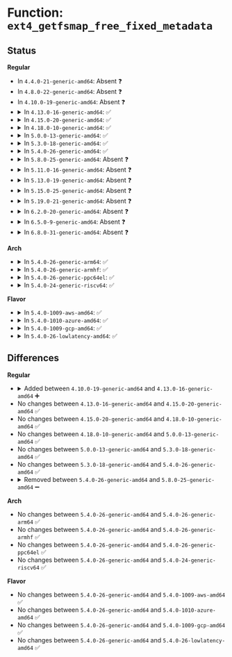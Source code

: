 # Function: <code>ext4_getfsmap_free_fixed_metadata</code>

## Status
<b>Regular</b>
<ul>
<li>
In <code>4.4.0-21-generic-amd64</code>: Absent ❓
</li>
<li>
In <code>4.8.0-22-generic-amd64</code>: Absent ❓
</li>
<li>
In <code>4.10.0-19-generic-amd64</code>: Absent ❓
</li>
<li>
<details>
<summary>In <code>4.13.0-16-generic-amd64</code>: ✅</summary>

```c
void ext4_getfsmap_free_fixed_metadata(struct list_head * meta_list)
```

```json
{
  "name": "ext4_getfsmap_free_fixed_metadata",
  "collision_type": "Unique Static",
  "inline_type": "No",
  "funcs": [
    {
      "addr": 18446744071581933408,
      "name": "ext4_getfsmap_free_fixed_metadata",
      "external": false,
      "loc": "fs/ext4/fsmap.c:406",
      "file": "fs/ext4/fsmap.c",
      "inline": "seen, unknown",
      "caller_inline": [],
      "caller_func": [
        "fs/ext4/fsmap.c:ext4_getfsmap_datadev",
        "fs/ext4/fsmap.c:ext4_getfsmap_find_fixed_metadata"
      ]
    }
  ],
  "symbols": [
    {
      "addr": 18446744071581933408,
      "name": "ext4_getfsmap_free_fixed_metadata",
      "section": ".text",
      "bind": "STB_LOCAL",
      "size": 103
    }
  ]
}
```
</details>
</li>
<li>
<details>
<summary>In <code>4.15.0-20-generic-amd64</code>: ✅</summary>

```c
void ext4_getfsmap_free_fixed_metadata(struct list_head * meta_list)
```

```json
{
  "name": "ext4_getfsmap_free_fixed_metadata",
  "collision_type": "Unique Static",
  "inline_type": "No",
  "funcs": [
    {
      "addr": 18446744071582082272,
      "name": "ext4_getfsmap_free_fixed_metadata",
      "external": false,
      "loc": "fs/ext4/fsmap.c:406",
      "file": "fs/ext4/fsmap.c",
      "inline": "seen, unknown",
      "caller_inline": [],
      "caller_func": [
        "fs/ext4/fsmap.c:ext4_getfsmap_datadev",
        "fs/ext4/fsmap.c:ext4_getfsmap_find_fixed_metadata"
      ]
    }
  ],
  "symbols": [
    {
      "addr": 18446744071582082272,
      "name": "ext4_getfsmap_free_fixed_metadata",
      "section": ".text",
      "bind": "STB_LOCAL",
      "size": 103
    }
  ]
}
```
</details>
</li>
<li>
<details>
<summary>In <code>4.18.0-10-generic-amd64</code>: ✅</summary>

```c
void ext4_getfsmap_free_fixed_metadata(struct list_head * meta_list)
```

```json
{
  "name": "ext4_getfsmap_free_fixed_metadata",
  "collision_type": "Unique Static",
  "inline_type": "No",
  "funcs": [
    {
      "addr": 18446744071582270320,
      "name": "ext4_getfsmap_free_fixed_metadata",
      "external": false,
      "loc": "fs/ext4/fsmap.c:393",
      "file": "fs/ext4/fsmap.c",
      "inline": "seen, unknown",
      "caller_inline": [],
      "caller_func": [
        "fs/ext4/fsmap.c:ext4_getfsmap_datadev",
        "fs/ext4/fsmap.c:ext4_getfsmap_datadev"
      ]
    }
  ],
  "symbols": [
    {
      "addr": 18446744071582270320,
      "name": "ext4_getfsmap_free_fixed_metadata",
      "section": ".text",
      "bind": "STB_LOCAL",
      "size": 103
    }
  ]
}
```
</details>
</li>
<li>
<details>
<summary>In <code>5.0.0-13-generic-amd64</code>: ✅</summary>

```c
void ext4_getfsmap_free_fixed_metadata(struct list_head * meta_list)
```

```json
{
  "name": "ext4_getfsmap_free_fixed_metadata",
  "collision_type": "Unique Static",
  "inline_type": "No",
  "funcs": [
    {
      "addr": 18446744071582368960,
      "name": "ext4_getfsmap_free_fixed_metadata",
      "external": false,
      "loc": "fs/ext4/fsmap.c:393",
      "file": "fs/ext4/fsmap.c",
      "inline": "seen, unknown",
      "caller_inline": [],
      "caller_func": [
        "fs/ext4/fsmap.c:ext4_getfsmap_datadev",
        "fs/ext4/fsmap.c:ext4_getfsmap_datadev"
      ]
    }
  ],
  "symbols": [
    {
      "addr": 18446744071582368960,
      "name": "ext4_getfsmap_free_fixed_metadata",
      "section": ".text",
      "bind": "STB_LOCAL",
      "size": 103
    }
  ]
}
```
</details>
</li>
<li>
<details>
<summary>In <code>5.3.0-18-generic-amd64</code>: ✅</summary>

```c
void ext4_getfsmap_free_fixed_metadata(struct list_head * meta_list)
```

```json
{
  "name": "ext4_getfsmap_free_fixed_metadata",
  "collision_type": "Unique Static",
  "inline_type": "No",
  "funcs": [
    {
      "addr": 18446744071582537248,
      "name": "ext4_getfsmap_free_fixed_metadata",
      "external": false,
      "loc": "fs/ext4/fsmap.c:393",
      "file": "fs/ext4/fsmap.c",
      "inline": "seen, unknown",
      "caller_inline": [],
      "caller_func": [
        "fs/ext4/fsmap.c:ext4_getfsmap_datadev",
        "fs/ext4/fsmap.c:ext4_getfsmap_datadev"
      ]
    }
  ],
  "symbols": [
    {
      "addr": 18446744071582537248,
      "name": "ext4_getfsmap_free_fixed_metadata",
      "section": ".text",
      "bind": "STB_LOCAL",
      "size": 93
    }
  ]
}
```
</details>
</li>
<li>
<details>
<summary>In <code>5.4.0-26-generic-amd64</code>: ✅</summary>

```c
void ext4_getfsmap_free_fixed_metadata(struct list_head * meta_list)
```

```json
{
  "name": "ext4_getfsmap_free_fixed_metadata",
  "collision_type": "Unique Static",
  "inline_type": "No",
  "funcs": [
    {
      "addr": 18446744071582638192,
      "name": "ext4_getfsmap_free_fixed_metadata",
      "external": false,
      "loc": "fs/ext4/fsmap.c:393",
      "file": "fs/ext4/fsmap.c",
      "inline": "seen, unknown",
      "caller_inline": [],
      "caller_func": [
        "fs/ext4/fsmap.c:ext4_getfsmap_datadev",
        "fs/ext4/fsmap.c:ext4_getfsmap_datadev"
      ]
    }
  ],
  "symbols": [
    {
      "addr": 18446744071582638192,
      "name": "ext4_getfsmap_free_fixed_metadata",
      "section": ".text",
      "bind": "STB_LOCAL",
      "size": 93
    }
  ]
}
```
</details>
</li>
<li>
<details>
<summary>In <code>5.8.0-25-generic-amd64</code>: Absent ❓</summary>

```json
{
  "name": "ext4_getfsmap_free_fixed_metadata",
  "collision_type": "Unique Static",
  "inline_type": "Full",
  "funcs": [
    {
      "addr": 18446744071582952992,
      "name": "ext4_getfsmap_free_fixed_metadata",
      "external": false,
      "loc": "fs/ext4/fsmap.c:393",
      "file": "fs/ext4/fsmap.c",
      "inline": "not declared, inlined",
      "caller_inline": [
        "fs/ext4/fsmap.c:ext4_getfsmap_datadev",
        "fs/ext4/fsmap.c:ext4_getfsmap_find_fixed_metadata"
      ],
      "caller_func": []
    }
  ],
  "symbols": []
}
```
</details>
</li>
<li>
<details>
<summary>In <code>5.11.0-16-generic-amd64</code>: Absent ❓</summary>

```json
{
  "name": "ext4_getfsmap_free_fixed_metadata",
  "collision_type": "Unique Static",
  "inline_type": "Full",
  "funcs": [
    {
      "addr": 18446744071583027384,
      "name": "ext4_getfsmap_free_fixed_metadata",
      "external": false,
      "loc": "fs/ext4/fsmap.c:396",
      "file": "fs/ext4/fsmap.c",
      "inline": "not declared, inlined",
      "caller_inline": [
        "fs/ext4/fsmap.c:ext4_getfsmap_datadev",
        "fs/ext4/fsmap.c:ext4_getfsmap_find_fixed_metadata"
      ],
      "caller_func": []
    }
  ],
  "symbols": []
}
```
</details>
</li>
<li>
<details>
<summary>In <code>5.13.0-19-generic-amd64</code>: Absent ❓</summary>

```json
{
  "name": "ext4_getfsmap_free_fixed_metadata",
  "collision_type": "Unique Static",
  "inline_type": "Full",
  "funcs": [
    {
      "addr": 18446744071583053074,
      "name": "ext4_getfsmap_free_fixed_metadata",
      "external": false,
      "loc": "fs/ext4/fsmap.c:396",
      "file": "fs/ext4/fsmap.c",
      "inline": "not declared, inlined",
      "caller_inline": [
        "fs/ext4/fsmap.c:ext4_getfsmap_datadev",
        "fs/ext4/fsmap.c:ext4_getfsmap_find_fixed_metadata"
      ],
      "caller_func": []
    }
  ],
  "symbols": []
}
```
</details>
</li>
<li>
<details>
<summary>In <code>5.15.0-25-generic-amd64</code>: Absent ❓</summary>

```json
{
  "name": "ext4_getfsmap_free_fixed_metadata",
  "collision_type": "Unique Static",
  "inline_type": "Full",
  "funcs": [
    {
      "addr": 18446744071583390878,
      "name": "ext4_getfsmap_free_fixed_metadata",
      "external": false,
      "loc": "fs/ext4/fsmap.c:396",
      "file": "fs/ext4/fsmap.c",
      "inline": "not declared, inlined",
      "caller_inline": [
        "fs/ext4/fsmap.c:ext4_getfsmap_datadev",
        "fs/ext4/fsmap.c:ext4_getfsmap_find_fixed_metadata"
      ],
      "caller_func": []
    }
  ],
  "symbols": []
}
```
</details>
</li>
<li>
<details>
<summary>In <code>5.19.0-21-generic-amd64</code>: Absent ❓</summary>

```json
{
  "name": "ext4_getfsmap_free_fixed_metadata",
  "collision_type": "Unique Static",
  "inline_type": "Full",
  "funcs": [
    {
      "addr": 18446744071583905267,
      "name": "ext4_getfsmap_free_fixed_metadata",
      "external": false,
      "loc": "fs/ext4/fsmap.c:396",
      "file": "fs/ext4/fsmap.c",
      "inline": "not declared, inlined",
      "caller_inline": [
        "fs/ext4/fsmap.c:ext4_getfsmap_datadev",
        "fs/ext4/fsmap.c:ext4_getfsmap_find_fixed_metadata"
      ],
      "caller_func": []
    }
  ],
  "symbols": []
}
```
</details>
</li>
<li>
<details>
<summary>In <code>6.2.0-20-generic-amd64</code>: Absent ❓</summary>

```json
{
  "name": "ext4_getfsmap_free_fixed_metadata",
  "collision_type": "Unique Static",
  "inline_type": "Full",
  "funcs": [
    {
      "addr": 18446744071584530930,
      "name": "ext4_getfsmap_free_fixed_metadata",
      "external": false,
      "loc": "fs/ext4/fsmap.c:396",
      "file": "fs/ext4/fsmap.c",
      "inline": "not declared, inlined",
      "caller_inline": [
        "fs/ext4/fsmap.c:ext4_getfsmap_datadev",
        "fs/ext4/fsmap.c:ext4_getfsmap_find_fixed_metadata"
      ],
      "caller_func": []
    }
  ],
  "symbols": []
}
```
</details>
</li>
<li>
<details>
<summary>In <code>6.5.0-9-generic-amd64</code>: Absent ❓</summary>

```json
{
  "name": "ext4_getfsmap_free_fixed_metadata",
  "collision_type": "Unique Static",
  "inline_type": "Full",
  "funcs": [
    {
      "addr": 18446744071584760232,
      "name": "ext4_getfsmap_free_fixed_metadata",
      "external": false,
      "loc": "fs/ext4/fsmap.c:396",
      "file": "fs/ext4/fsmap.c",
      "inline": "not declared, inlined",
      "caller_inline": [
        "fs/ext4/fsmap.c:ext4_getfsmap_datadev",
        "fs/ext4/fsmap.c:ext4_getfsmap_find_fixed_metadata"
      ],
      "caller_func": []
    }
  ],
  "symbols": []
}
```
</details>
</li>
<li>
<details>
<summary>In <code>6.8.0-31-generic-amd64</code>: Absent ❓</summary>

```json
{
  "name": "ext4_getfsmap_free_fixed_metadata",
  "collision_type": "Unique Static",
  "inline_type": "Full",
  "funcs": [
    {
      "addr": 18446744071584993256,
      "name": "ext4_getfsmap_free_fixed_metadata",
      "external": false,
      "loc": "fs/ext4/fsmap.c:396",
      "file": "fs/ext4/fsmap.c",
      "inline": "not declared, inlined",
      "caller_inline": [
        "fs/ext4/fsmap.c:ext4_getfsmap_datadev",
        "fs/ext4/fsmap.c:ext4_getfsmap_find_fixed_metadata"
      ],
      "caller_func": []
    }
  ],
  "symbols": []
}
```
</details>
</li>
</ul>
<b>Arch</b>
<ul>
<li>
<details>
<summary>In <code>5.4.0-26-generic-arm64</code>: ✅</summary>

```c
void ext4_getfsmap_free_fixed_metadata(struct list_head * meta_list)
```

```json
{
  "name": "ext4_getfsmap_free_fixed_metadata",
  "collision_type": "Unique Static",
  "inline_type": "No",
  "funcs": [
    {
      "addr": 18446603336494290440,
      "name": "ext4_getfsmap_free_fixed_metadata",
      "external": false,
      "loc": "fs/ext4/fsmap.c:393",
      "file": "fs/ext4/fsmap.c",
      "inline": "seen, unknown",
      "caller_inline": [],
      "caller_func": [
        "fs/ext4/fsmap.c:ext4_getfsmap_datadev",
        "fs/ext4/fsmap.c:ext4_getfsmap_datadev"
      ]
    }
  ],
  "symbols": [
    {
      "addr": 18446603336494290440,
      "name": "ext4_getfsmap_free_fixed_metadata",
      "section": ".text",
      "bind": "STB_LOCAL",
      "size": 116
    }
  ]
}
```
</details>
</li>
<li>
<details>
<summary>In <code>5.4.0-26-generic-armhf</code>: ✅</summary>

```c
void ext4_getfsmap_free_fixed_metadata(struct list_head * meta_list)
```

```json
{
  "name": "ext4_getfsmap_free_fixed_metadata",
  "collision_type": "Unique Static",
  "inline_type": "No",
  "funcs": [
    {
      "addr": 3227723152,
      "name": "ext4_getfsmap_free_fixed_metadata",
      "external": false,
      "loc": "fs/ext4/fsmap.c:393",
      "file": "fs/ext4/fsmap.c",
      "inline": "seen, unknown",
      "caller_inline": [],
      "caller_func": [
        "fs/ext4/fsmap.c:ext4_getfsmap_datadev",
        "fs/ext4/fsmap.c:ext4_getfsmap_find_fixed_metadata"
      ]
    }
  ],
  "symbols": [
    {
      "addr": 3227723152,
      "name": "ext4_getfsmap_free_fixed_metadata",
      "section": ".text",
      "bind": "STB_LOCAL",
      "size": 92
    }
  ]
}
```
</details>
</li>
<li>
<details>
<summary>In <code>5.4.0-26-generic-ppc64el</code>: ✅</summary>

```c
void ext4_getfsmap_free_fixed_metadata(struct list_head * meta_list)
```

```json
{
  "name": "ext4_getfsmap_free_fixed_metadata",
  "collision_type": "Unique Static",
  "inline_type": "No",
  "funcs": [
    {
      "addr": 13835058055288004288,
      "name": "ext4_getfsmap_free_fixed_metadata",
      "external": false,
      "loc": "fs/ext4/fsmap.c:393",
      "file": "fs/ext4/fsmap.c",
      "inline": "seen, unknown",
      "caller_inline": [],
      "caller_func": [
        "fs/ext4/fsmap.c:ext4_getfsmap_datadev",
        "fs/ext4/fsmap.c:ext4_getfsmap_datadev",
        "fs/ext4/fsmap.c:ext4_getfsmap_datadev",
        "fs/ext4/fsmap.c:ext4_getfsmap_datadev"
      ]
    }
  ],
  "symbols": [
    {
      "addr": 13835058055288004288,
      "name": "ext4_getfsmap_free_fixed_metadata",
      "section": ".text",
      "bind": "STB_LOCAL",
      "size": 188
    }
  ]
}
```
</details>
</li>
<li>
<details>
<summary>In <code>5.4.0-24-generic-riscv64</code>: ✅</summary>

```c
void ext4_getfsmap_free_fixed_metadata(struct list_head * meta_list)
```

```json
{
  "name": "ext4_getfsmap_free_fixed_metadata",
  "collision_type": "Unique Static",
  "inline_type": "No",
  "funcs": [
    {
      "addr": 18446743936273733670,
      "name": "ext4_getfsmap_free_fixed_metadata",
      "external": false,
      "loc": "fs/ext4/fsmap.c:393",
      "file": "fs/ext4/fsmap.c",
      "inline": "seen, unknown",
      "caller_inline": [],
      "caller_func": [
        "fs/ext4/fsmap.c:ext4_getfsmap_datadev",
        "fs/ext4/fsmap.c:ext4_getfsmap_datadev"
      ]
    }
  ],
  "symbols": [
    {
      "addr": 18446743936273733670,
      "name": "ext4_getfsmap_free_fixed_metadata",
      "section": ".text",
      "bind": "STB_LOCAL",
      "size": 92
    }
  ]
}
```
</details>
</li>
</ul>
<b>Flavor</b>
<ul>
<li>
<details>
<summary>In <code>5.4.0-1009-aws-amd64</code>: ✅</summary>

```c
void ext4_getfsmap_free_fixed_metadata(struct list_head * meta_list)
```

```json
{
  "name": "ext4_getfsmap_free_fixed_metadata",
  "collision_type": "Unique Static",
  "inline_type": "No",
  "funcs": [
    {
      "addr": 18446744071582606928,
      "name": "ext4_getfsmap_free_fixed_metadata",
      "external": false,
      "loc": "fs/ext4/fsmap.c:393",
      "file": "fs/ext4/fsmap.c",
      "inline": "seen, unknown",
      "caller_inline": [],
      "caller_func": [
        "fs/ext4/fsmap.c:ext4_getfsmap_datadev",
        "fs/ext4/fsmap.c:ext4_getfsmap_datadev"
      ]
    }
  ],
  "symbols": [
    {
      "addr": 18446744071582606928,
      "name": "ext4_getfsmap_free_fixed_metadata",
      "section": ".text",
      "bind": "STB_LOCAL",
      "size": 93
    }
  ]
}
```
</details>
</li>
<li>
<details>
<summary>In <code>5.4.0-1010-azure-amd64</code>: ✅</summary>

```c
void ext4_getfsmap_free_fixed_metadata(struct list_head * meta_list)
```

```json
{
  "name": "ext4_getfsmap_free_fixed_metadata",
  "collision_type": "Unique Static",
  "inline_type": "No",
  "funcs": [
    {
      "addr": 18446744071582544096,
      "name": "ext4_getfsmap_free_fixed_metadata",
      "external": false,
      "loc": "fs/ext4/fsmap.c:393",
      "file": "fs/ext4/fsmap.c",
      "inline": "seen, unknown",
      "caller_inline": [],
      "caller_func": [
        "fs/ext4/fsmap.c:ext4_getfsmap_datadev",
        "fs/ext4/fsmap.c:ext4_getfsmap_datadev"
      ]
    }
  ],
  "symbols": [
    {
      "addr": 18446744071582544096,
      "name": "ext4_getfsmap_free_fixed_metadata",
      "section": ".text",
      "bind": "STB_LOCAL",
      "size": 93
    }
  ]
}
```
</details>
</li>
<li>
<details>
<summary>In <code>5.4.0-1009-gcp-amd64</code>: ✅</summary>

```c
void ext4_getfsmap_free_fixed_metadata(struct list_head * meta_list)
```

```json
{
  "name": "ext4_getfsmap_free_fixed_metadata",
  "collision_type": "Unique Static",
  "inline_type": "No",
  "funcs": [
    {
      "addr": 18446744071582597040,
      "name": "ext4_getfsmap_free_fixed_metadata",
      "external": false,
      "loc": "fs/ext4/fsmap.c:393",
      "file": "fs/ext4/fsmap.c",
      "inline": "seen, unknown",
      "caller_inline": [],
      "caller_func": [
        "fs/ext4/fsmap.c:ext4_getfsmap_datadev",
        "fs/ext4/fsmap.c:ext4_getfsmap_datadev"
      ]
    }
  ],
  "symbols": [
    {
      "addr": 18446744071582597040,
      "name": "ext4_getfsmap_free_fixed_metadata",
      "section": ".text",
      "bind": "STB_LOCAL",
      "size": 93
    }
  ]
}
```
</details>
</li>
<li>
<details>
<summary>In <code>5.4.0-26-lowlatency-amd64</code>: ✅</summary>

```c
void ext4_getfsmap_free_fixed_metadata(struct list_head * meta_list)
```

```json
{
  "name": "ext4_getfsmap_free_fixed_metadata",
  "collision_type": "Unique Static",
  "inline_type": "No",
  "funcs": [
    {
      "addr": 18446744071582679104,
      "name": "ext4_getfsmap_free_fixed_metadata",
      "external": false,
      "loc": "fs/ext4/fsmap.c:393",
      "file": "fs/ext4/fsmap.c",
      "inline": "seen, unknown",
      "caller_inline": [],
      "caller_func": [
        "fs/ext4/fsmap.c:ext4_getfsmap_datadev",
        "fs/ext4/fsmap.c:ext4_getfsmap_datadev"
      ]
    }
  ],
  "symbols": [
    {
      "addr": 18446744071582679104,
      "name": "ext4_getfsmap_free_fixed_metadata",
      "section": ".text",
      "bind": "STB_LOCAL",
      "size": 93
    }
  ]
}
```
</details>
</li>
</ul>

## Differences
<b>Regular</b>
<ul>
<li>
<details>
<summary>Added between <code>4.10.0-19-generic-amd64</code> and <code>4.13.0-16-generic-amd64</code> ➕</summary>

```c
void ext4_getfsmap_free_fixed_metadata(struct list_head * meta_list)
```
</details>
</li>
<li>
No changes between <code>4.13.0-16-generic-amd64</code> and <code>4.15.0-20-generic-amd64</code> ✅
</li>
<li>
No changes between <code>4.15.0-20-generic-amd64</code> and <code>4.18.0-10-generic-amd64</code> ✅
</li>
<li>
No changes between <code>4.18.0-10-generic-amd64</code> and <code>5.0.0-13-generic-amd64</code> ✅
</li>
<li>
No changes between <code>5.0.0-13-generic-amd64</code> and <code>5.3.0-18-generic-amd64</code> ✅
</li>
<li>
No changes between <code>5.3.0-18-generic-amd64</code> and <code>5.4.0-26-generic-amd64</code> ✅
</li>
<li>
<details>
<summary>Removed between <code>5.4.0-26-generic-amd64</code> and <code>5.8.0-25-generic-amd64</code> ➖</summary>

```c
void ext4_getfsmap_free_fixed_metadata(struct list_head * meta_list)
```
</details>
</li>
</ul>
<b>Arch</b>
<ul>
<li>
No changes between <code>5.4.0-26-generic-amd64</code> and <code>5.4.0-26-generic-arm64</code> ✅
</li>
<li>
No changes between <code>5.4.0-26-generic-amd64</code> and <code>5.4.0-26-generic-armhf</code> ✅
</li>
<li>
No changes between <code>5.4.0-26-generic-amd64</code> and <code>5.4.0-26-generic-ppc64el</code> ✅
</li>
<li>
No changes between <code>5.4.0-26-generic-amd64</code> and <code>5.4.0-24-generic-riscv64</code> ✅
</li>
</ul>
<b>Flavor</b>
<ul>
<li>
No changes between <code>5.4.0-26-generic-amd64</code> and <code>5.4.0-1009-aws-amd64</code> ✅
</li>
<li>
No changes between <code>5.4.0-26-generic-amd64</code> and <code>5.4.0-1010-azure-amd64</code> ✅
</li>
<li>
No changes between <code>5.4.0-26-generic-amd64</code> and <code>5.4.0-1009-gcp-amd64</code> ✅
</li>
<li>
No changes between <code>5.4.0-26-generic-amd64</code> and <code>5.4.0-26-lowlatency-amd64</code> ✅
</li>
</ul>

